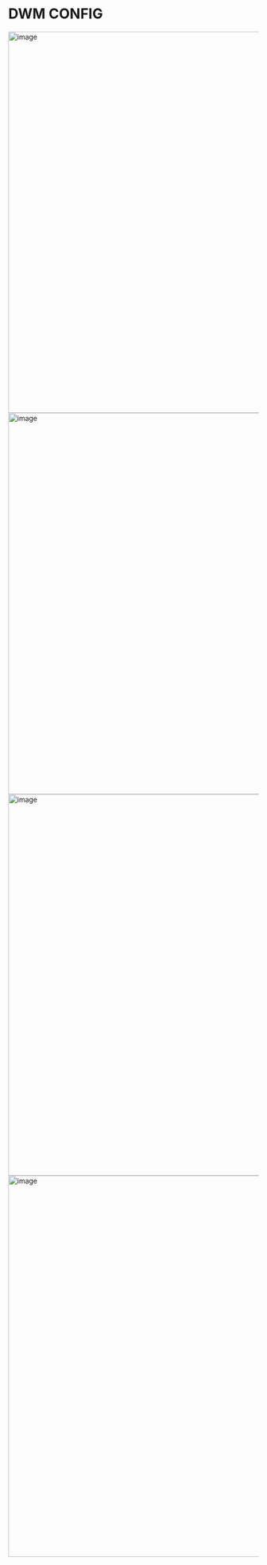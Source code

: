 # DWM CONFIG

<img width="1366" height="768" alt="image" src="https://github.com/user-attachments/assets/5c35af31-f22c-4fcc-be1f-1344e9e34871" />

<img width="1366" height="768" alt="image" src="https://github.com/user-attachments/assets/e5168867-d245-43fd-a9a3-6699fe08dcb7" />

<img width="1366" height="768" alt="image" src="https://github.com/user-attachments/assets/0fd14f13-d69b-48f9-92e9-d754eef4042b" />

<img width="1366" height="768" alt="image" src="https://github.com/user-attachments/assets/aa5cd7dd-0db5-417a-9bbe-afd3cb48aab9" />
